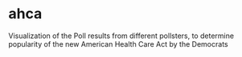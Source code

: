 # ahca
Visualization of the Poll results from different pollsters, to determine popularity of the new American Health Care Act by the Democrats
